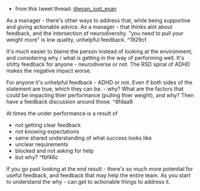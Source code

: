 - from this tweet thread:  [@evan_just_evan](https://twitter.com/evan_just_evan/status/1362177878679580674)

As a manager - there's other ways to address that, while being supportive and giving actionable advice. As a manager - that thinks alot about feedback, and the intersection of neurodiversity. "you need to pull your weight more" is low quality, unhelpful feedback. ^1929cf

It's much easier to blame the person instead of looking at the environment, and considering why / what is getting in the way of performing well. It's shitty feedback for anyone - neurodiverse or not. The RSD spiral of ADHD makes the negative impact worse.

For anyone it's unhelpful feedback - ADHD or not. Even if both sides of the statement are true, which they can be. - why? What are the factors that could be impacting thier performance (pulling thier weight), and why? Then have a feedback discussion around those. ^8fdaa8

 At times the under performance is a result of 
- not getting clear feedback 
-  not knowing expectations 
- same shared understanding of what success looks like 
-  unclear requirements 
- blocked and not asking for help 
-  but why? ^fbf46c

If you go past looking at the end result - there's so much more potential for useful feedback, and feedback that may help the entire team. As you start to understand the why - can get to actionable things to address it.